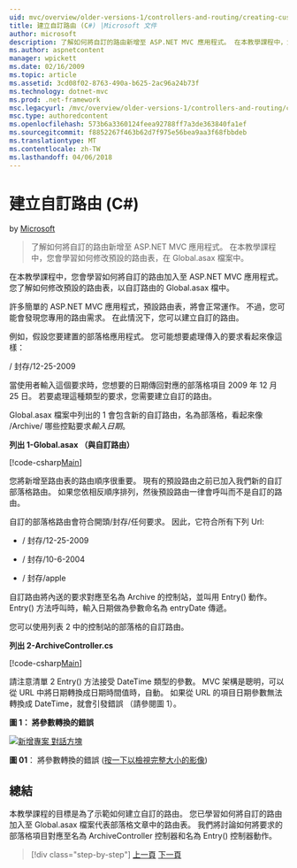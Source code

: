 ```yaml
---
uid: mvc/overview/older-versions-1/controllers-and-routing/creating-custom-routes-cs
title: 建立自訂路由 (C#) |Microsoft 文件
author: microsoft
description: 了解如何將自訂的路由新增至 ASP.NET MVC 應用程式。 在本教學課程中，您會學習如何修改預設的路由表，在 Global.asax 檔案中。
ms.author: aspnetcontent
manager: wpickett
ms.date: 02/16/2009
ms.topic: article
ms.assetid: 3cd08f02-8763-490a-b625-2ac96a24b73f
ms.technology: dotnet-mvc
ms.prod: .net-framework
msc.legacyurl: /mvc/overview/older-versions-1/controllers-and-routing/creating-custom-routes-cs
msc.type: authoredcontent
ms.openlocfilehash: 573b6a3360124feea92788ff7a3de363840fa1ef
ms.sourcegitcommit: f8852267f463b62d7f975e56bea9aa3f68fbbdeb
ms.translationtype: MT
ms.contentlocale: zh-TW
ms.lasthandoff: 04/06/2018
---
```

<a name="creating-custom-routes-c"></a>建立自訂路由 (C#)
====================
by [Microsoft](https://github.com/microsoft)

> 了解如何將自訂的路由新增至 ASP.NET MVC 應用程式。 在本教學課程中，您會學習如何修改預設的路由表，在 Global.asax 檔案中。


在本教學課程中，您會學習如何將自訂的路由加入至 ASP.NET MVC 應用程式。 您了解如何修改預設的路由表，以自訂路由的 Global.asax 檔中。

許多簡單的 ASP.NET MVC 應用程式，預設路由表，將會正常運作。 不過，您可能會發現您專用的路由需求。 在此情況下，您可以建立自訂的路由。

例如，假設您要建置的部落格應用程式。 您可能想要處理傳入的要求看起來像這樣：

/ 封存/12-25-2009

當使用者輸入這個要求時，您想要的日期傳回對應的部落格項目 2009 年 12 月 25 日。 若要處理這種類型的要求，您需要建立自訂的路由。

Global.asax 檔案中列出的 1 會包含新的自訂路由，名為部落格，看起來像 /Archive/ 哪些控點要求*輸入日期*。

**列出 1-Global.asax （與自訂路由）**

[!code-csharp[Main](creating-custom-routes-cs/samples/sample1.cs)]

您將新增至路由表的路由順序很重要。 現有的預設路由之前已加入我們新的自訂部落格路由。 如果您依相反順序排列，然後預設路由一律會呼叫而不是自訂的路由。

自訂的部落格路由會符合開頭/封存/任何要求。 因此，它符合所有下列 Url:

- / 封存/12-25-2009

- / 封存/10-6-2004

- / 封存/apple

自訂路由將內送的要求對應至名為 Archive 的控制站，並叫用 Entry() 動作。 Entry() 方法呼叫時，輸入日期做為參數命名為 entryDate 傳遞。

您可以使用列表 2 中的控制站的部落格的自訂路由。

**列出 2-ArchiveController.cs**

[!code-csharp[Main](creating-custom-routes-cs/samples/sample2.cs)]

請注意清單 2 Entry() 方法接受 DateTime 類型的參數。 MVC 架構是聰明，可以從 URL 中將日期轉換成日期時間值時，自動。 如果從 URL 的項目日期參數無法轉換成 DateTime，就會引發錯誤 （請參閱圖 1）。

**圖 1： 將參數轉換的錯誤**


[![新增專案 對話方塊](creating-custom-routes-cs/_static/image1.jpg)](creating-custom-routes-cs/_static/image1.png)

**圖 01**： 將參數轉換的錯誤 ([按一下以檢視完整大小的影像](creating-custom-routes-cs/_static/image2.png))


## <a name="summary"></a>總結

本教學課程的目標是為了示範如何建立自訂的路由。 您已學習如何將自訂的路由加入至 Global.asax 檔案代表部落格文章中的路由表。 我們將討論如何將要求的部落格項目對應至名為 ArchiveController 控制器和名為 Entry() 控制器動作。

> [!div class="step-by-step"]
> [上一頁](aspnet-mvc-controllers-overview-cs.md)
> [下一頁](creating-a-route-constraint-cs.md)
